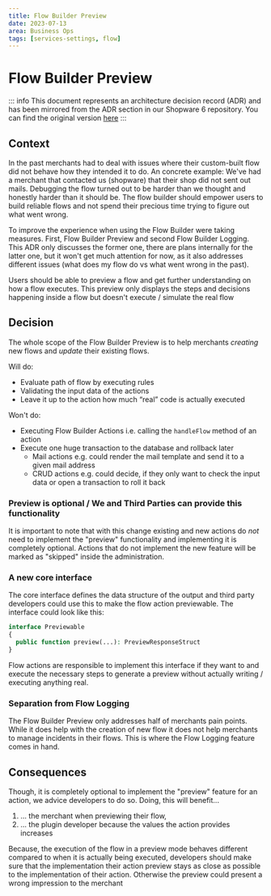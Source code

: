 ```yaml
---
title: Flow Builder Preview
date: 2023-07-13
area: Business Ops
tags: [services-settings, flow]
---
```


# Flow Builder Preview

::: info
This document represents an architecture decision record (ADR) and has been mirrored from the ADR section in our Shopware 6 repository.
You can find the original version [here](https://github.com/shopware/shopware/blob/trunk/adr/2023-07-13-flow-builder-preview.md)
:::

## Context
In the past merchants had to deal with issues where their custom-built flow did not
behave how they intended it to do. An concrete example: We've had a merchant that contacted
us (shopware) that their shop did not sent out mails. Debugging the flow turned out to
be harder than we thought and honestly harder than it should be. The flow builder should
empower users to build reliable flows and not spend their precious time trying to
figure out what went wrong.

To improve the experience when using the Flow Builder were taking measures. First,
Flow Builder Preview and second Flow Builder Logging. This ADR only discusses the former one,
there are plans internally for the latter one, but it won't get much attention for now, as
it also addresses different issues (what does my flow do vs what went wrong in the past).

Users should be able to preview a flow and get further understanding on how a flow executes.
This preview only displays the steps and decisions happening inside a flow but doesn't
execute / simulate the real flow

## Decision
The whole scope of the Flow Builder Preview is to help merchants *creating* new flows and
*update* their existing flows.

Will do:
* Evaluate path of flow by executing rules
* Validating the input data of the actions
* Leave it up to the action how much “real” code is actually executed

Won't do:
* Executing Flow Builder Actions i.e. calling the `handleFlow` method of an action
* Execute one huge transaction to the database and rollback later
    * Mail actions e.g. could render the mail template and send it to a given mail address
    * CRUD actions e.g. could decide, if they only want to check the input data or
      open a transaction to roll it back

### Preview is optional / We and Third Parties can provide this functionality
It is important to note that with this change existing and new actions do *not* need
to implement the "preview" functionality and implementing it is completely optional.
Actions that do not implement the new feature will be marked as "skipped" inside
the administration.

### A new core interface
The core interface defines the data structure of the output and third party developers
could use this to make the flow action previewable. The interface could look like this:

```php
interface Previewable
{
  public function preview(...): PreviewResponseStruct
}
```

Flow actions are responsible to implement this interface if they want to and execute the
necessary steps to generate a preview without actually writing / executing anything real.

### Separation from Flow Logging
The Flow Builder Preview only addresses half of merchants pain points. While it does
help with the creation of new flow it does not help merchants to manage incidents in
their flows. This is where the Flow Logging feature comes in hand.

## Consequences
Though, it is completely optional to implement the "preview" feature for an action,
we advice developers to do so. Doing, this will benefit...
1. ... the merchant when previewing their flow,
2. ... the plugin developer because the values the action provides increases

Because, the execution of the flow in a preview mode behaves different compared to
when it is actually being executed, developers should make sure that the implementation
their action preview stays as close as possible to the implementation of their action.
Otherwise the preview could present a wrong impression to the merchant

